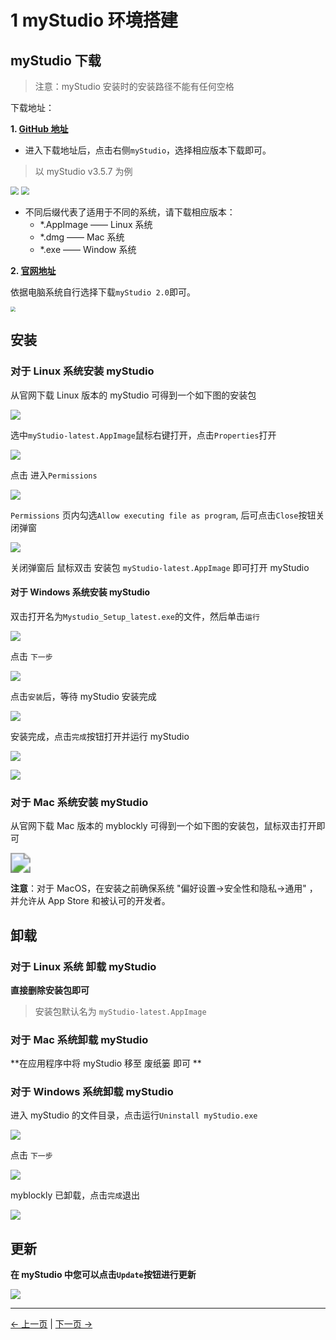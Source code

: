# 1 myStudio 环境搭建

## myStudio 下载

> 注意：myStudio 安装时的安装路径不能有任何空格

下载地址：

**1. [GitHub 地址](https://github.com/elephantrobotics/myStudio)**

- 进入下载地址后，点击右侧`myStudio`，选择相应版本下载即可。

> 以 myStudio v3.5.7 为例

<img src=".\img\github.png" style="zoom: 80%;" />

<img src=".\img\github_download.png" style="zoom: 80%;" />

- 不同后缀代表了适用于不同的系统，请下载相应版本：
  - \*.AppImage —— Linux 系统
  - \*.dmg —— Mac 系统
  - \*.exe —— Window 系统

**2. [官网地址](https://www.elephantrobotics.com/download/)**

依据电脑系统自行选择下载`myStudio 2.0`即可。

<img src=".\img\download_web.png" style="zoom: 50%;" />

## 安装

### 对于 Linux 系统安装 myStudio

从官网下载 Linux 版本的 myStudio 可得到一个如下图的安装包

![](.\img\320\appimage.png)

选中`myStudio-latest.AppImage`鼠标右键打开，点击`Properties`打开

<img src=".\img\320\appimage1.png"  />

点击 进入`Permissions`

<img src=".\img\320\appimage2.png"  />

`Permissions` 页内勾选`Allow executing file as program`, 后可点击`Close`按钮关闭弹窗

<img src=".\img\320\appimage3.png"  />

关闭弹窗后 鼠标双击 安装包 `myStudio-latest.AppImage` 即可打开 myStudio

#### 对于 Windows 系统安装 myStudio

双击打开名为`Mystudio_Setup_latest.exe`的文件，然后单击`运行`

![](.\img\install_1.png)

点击 `下一步`

![](.\img\install_2.png)

点击`安装`后，等待 myStudio 安装完成

![](.\img\install_3.png)

安装完成，点击`完成`按钮打开并运行 myStudio

![](.\img\install_4.png)

![](.\img\install_5.png)

### 对于 Mac 系统安装 myStudio

从官网下载 Mac 版本的 myblockly 可得到一个如下图的安装包，鼠标双击打开即可

<img src=".\img\mac.png" style="zoom:200%;" />

**注意**：对于 MacOS，在安装之前确保系统 "偏好设置->安全性和隐私->通用" ，并允许从 App Store 和被认可的开发者。

## 卸载

### 对于 Linux 系统 卸载 myStudio

**直接删除安装包即可**

> 安装包默认名为 `myStudio-latest.AppImage`

### 对于 Mac 系统卸载 myStudio

**在应用程序中将 myStudio 移至 废纸篓 即可 **

### 对于 Windows 系统卸载 myStudio

进入 myStudio 的文件目录，点击运行`Uninstall myStudio.exe`

![](.\img\uninstall_1.png)

点击 `下一步`

![](.\img\uninstall_2.png)

myblockly 已卸载，点击`完成`退出

![](.\img\uninstall_3.png)

## 更新

**在 myStudio 中您可以点击`Update`按钮进行更新**

![](.\img\update.png)

---

[← 上一页](README.md) | [下一页 →](5.2.2-install_driver.md)